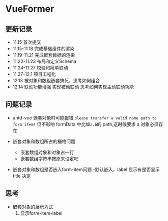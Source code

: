 # VueFormer

## 更新记录

- 11.15 首次提交
- 11.15-11.18 完成基础组件的渲染
- 11.19-11.21 完成嵌套数据的渲染
- 11.22-11.23 布局和定义Schema
- 11.24-11.27 校验和简单联动
- 11.27-12.1 项目工程化
- 12.13 被对象和数组嵌套搞死，思考如何组合
- 12.14 联动功能增强 实现被动联动 思考如何实现主动联动功能

## 问题记录

- antd-vue 嵌套对象时可能报错 `please transfer a valid name path to form item!` 但不影响
  formData 中比如`a.b`的 path,这时候要求 a 对象必须存在

- 嵌套对象和数组所占的栅格问题
  - 嵌套数组对象和对象占一行
  - 嵌套数组字符串按原来设定吧
- 嵌套对象和数组是否嵌入form-item问题 -默认嵌入，label 显示有是否显示 title 决定

## 思考

- 嵌套对象的展示方式
  1. 显示form-item-label
